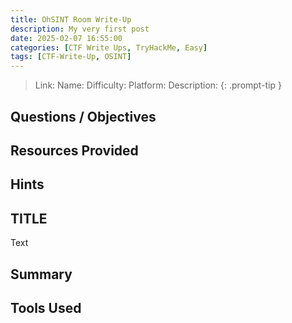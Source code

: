 ```yaml
---
title: OhSINT Room Write-Up
description: My very first post
date: 2025-02-07 16:55:00
categories: [CTF Write Ups, TryHackMe, Easy]
tags: [CTF-Write-Up, OSINT]
---
```


> Link: 
> Name: 
> Difficulty: 
> Platform: 
> Description: 
{: .prompt-tip }

## Questions / Objectives



## Resources Provided



## Hints



## TITLE

Text

## Summary



## Tools Used


